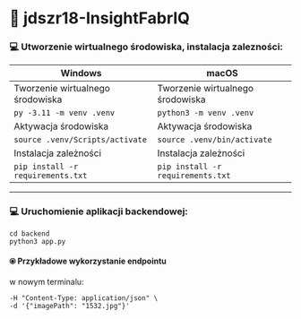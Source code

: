 # 🤖 jdszr18-InsightFabrIQ

<h3>💻 Utworzenie wirtualnego środowiska, instalacja zalezności:</h3>

| **Windows**                       | **macOS**                         |
| --------------------------------- | --------------------------------- |
| Tworzenie wirtualnego środowiska  | Tworzenie wirtualnego środowiska  |
| `py -3.11 -m venv .venv`          | `python3 -m venv .venv`           |
| Aktywacja środowiska              | Aktywacja środowiska              |
| `source .venv/Scripts/activate`   | `source .venv/bin/activate`       |
| Instalacja zależności             | Instalacja zależności             |
| `pip install -r requirements.txt` | `pip install -r requirements.txt` |

---

<h3>💻 Uruchomienie aplikacji backendowej:</h3>

```
cd backend
python3 app.py
```

<h4>⦿ Przykładowe wykorzystanie endpointu</h4>

w nowym terminalu:

```curl -X GET http://127.0.0.1:5000/images \
-H "Content-Type: application/json" \
-d '{"imagePath": "1532.jpg"}'
```
